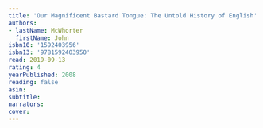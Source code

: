 ```yaml
---
title: 'Our Magnificent Bastard Tongue: The Untold History of English'
authors:
- lastName: McWhorter
  firstName: John
isbn10: '1592403956'
isbn13: '9781592403950'
read: 2019-09-13
rating: 4
yearPublished: 2008
reading: false
asin:
subtitle:
narrators:
cover:
---
```

